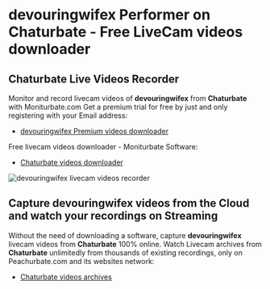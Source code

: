# devouringwifex Performer on Chaturbate - Free LiveCam videos downloader

## Chaturbate Live Videos Recorder

Monitor and record livecam videos of **devouringwifex** from **Chaturbate** with Moniturbate.com
Get a premium trial for free by just and only registering with your Email address:
* [devouringwifex Premium videos downloader](https://moniturbate.com/request-demo-licence-key.html)

Free livecam videos downloader - Moniturbate Software:
* [Chaturbate videos downloader](https://moniturbate.com/moniturbate-download-software.html)

![devouringwifex livecam videos recorder](https://peachurnet.com/templates/moniturbate-software.png)


## Capture devouringwifex videos from the Cloud and watch your recordings on Streaming

Without the need of downloading a software, capture **devouringwifex** livecam videos from **Chaturbate** 100% online.
Watch Livecam archives from **Chaturbate** unlimitedly from thousands of existing recordings, only on Peachurbate.com and its websites network:
* [Chaturbate videos archives](https://peachurnet.com/)